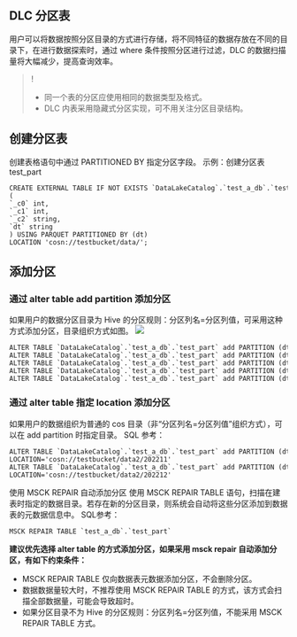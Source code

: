 ## DLC 分区表
用户可以将数据按照分区目录的方式进行存储，将不同特征的数据存放在不同的目录下，在进行数据探索时，通过 where 条件按照分区进行过滤，DLC 的数据扫描量将大幅减少，提高查询效率。
>! 
>- 同一个表的分区应使用相同的数据类型及格式。
>- DLC 内表采用隐藏式分区实现，可不用关注分区目录结构。

## 创建分区表
创建表格语句中通过 PARTITIONED BY 指定分区字段。
示例：创建分区表 test_part
```
CREATE EXTERNAL TABLE IF NOT EXISTS `DataLakeCatalog`.`test_a_db`.`test_part` (
`_c0` int,
`_c1` int,
`_c2` string,
`dt` string
) USING PARQUET PARTITIONED BY (dt) LOCATION 'cosn://testbucket/data/';

```

## 添加分区
### 通过 alter table add partition 添加分区
如果用户的数据分区目录为 Hive 的分区规则：分区列名=分区列值，可采用这种方式添加分区，目录组织方式如图。
![](https://qcloudimg.tencent-cloud.cn/raw/a624d71d71f2a1a95b842df44c50f22f.png)
```
ALTER TABLE `DataLakeCatalog`.`test_a_db`.`test_part` add PARTITION (dt = '202206')
ALTER TABLE `DataLakeCatalog`.`test_a_db`.`test_part` add PARTITION (dt = '202207')
ALTER TABLE `DataLakeCatalog`.`test_a_db`.`test_part` add PARTITION (dt = '202208')
ALTER TABLE `DataLakeCatalog`.`test_a_db`.`test_part` add PARTITION (dt = '202209')
ALTER TABLE `DataLakeCatalog`.`test_a_db`.`test_part` add PARTITION (dt = '202210')
```

### 通过 alter table 指定 location 添加分区
如果用户的数据组织为普通的 cos 目录（非“分区列名=分区列值”组织方式），可以在 add partition 时指定目录。
SQL 参考：
```
ALTER TABLE `DataLakeCatalog`.`test_a_db`.`test_part` add PARTITION (dt = '202211') LOCATION='cosn://testbucket/data2/202211'
ALTER TABLE `DataLakeCatalog`.`test_a_db`.`test_part` add PARTITION (dt = '202212') LOCATION='cosn://testbucket/data2/202212'
```

使用 MSCK REPAIR 自动添加分区
使用 MSCK REPAIR TABLE 语句，扫描在建表时指定的数据目录。若存在新的分区目录，则系统会自动将这些分区添加到数据表的元数据信息中。
SQL参考：
```
MSCK REPAIR TABLE `test_a_db`.`test_part`
```
**建议优先选择 alter table 的方式添加分区，如果采用 msck repair 自动添加分区，有如下约束条件：**
- MSCK REPAIR TABLE 仅向数据表元数据添加分区，不会删除分区。
- 数据数据量较大时，不推荐使用 MSCK REPAIR TABLE 的方式，该方式会扫描全部数据量，可能会导致超时。
- 如果分区目录不为 Hive 的分区规则：分区列名=分区列值，不能采用 MSCK REPAIR TABLE 方式。

